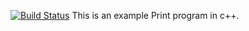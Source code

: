 [![Build Status](https://travis-ci.org/SCLOUDFER/lab06.svg?branch=main)](https://travis-ci.org/SCLOUDFER/lab06)
This is an example Print program in c++.
